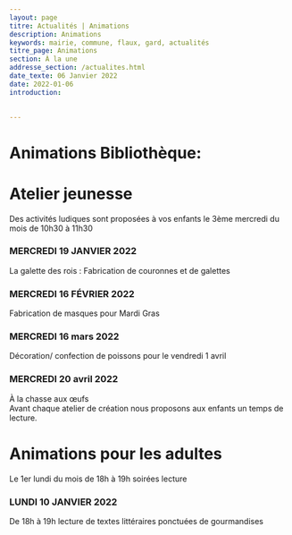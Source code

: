 ```yaml
---
layout: page
titre: Actualités | Animations
description: Animations
keywords: mairie, commune, flaux, gard, actualités
titre_page: Animations
section: À la une
addresse_section: /actualites.html
date_texte: 06 Janvier 2022
date: 2022-01-06
introduction: 

  
---
```

# Animations Bibliothèque:

# Atelier jeunesse <br>
Des activités ludiques sont proposées à vos enfants le 3ème mercredi du mois de 10h30 à 11h30<br>

### MERCREDI 19 JANVIER 2022 <br>
La galette des rois : Fabrication de couronnes et de galettes<br>

### MERCREDI 16 FÉVRIER 2022<br>
Fabrication de masques pour Mardi Gras<br>

### MERCREDI 16 mars 2022<br>
Décoration/ confection de poissons pour le vendredi 1 avril<br>

### MERCREDI 20 avril 2022<br>
À la chasse aux œufs<br>
Avant chaque atelier de création nous proposons aux enfants un temps de lecture.<br>


# Animations pour les adultes<br>
Le 1er lundi du mois de 18h à 19h soirées lecture<br>

### LUNDI 10 JANVIER 2022<br>
De 18h à 19h lecture de textes littéraires ponctuées de gourmandises
